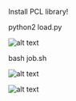 
Install PCL library!

python2 load.py

![alt text](https://github.com/abbasloo/geoWrench/blob/master/Disassembling/exteriors.png)

bash job.sh

![alt text](https://github.com/abbasloo/geoWrench/blob/master/Disassembling/roof.png)

![alt text](https://github.com/abbasloo/geoWrench/blob/master/Disassembling/roof_simp.png)

